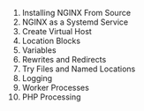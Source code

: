 1. Installing NGINX From Source
2. NGINX as a Systemd Service
3. Create Virtual Host
4. Location Blocks
5. Variables
6. Rewrites and Redirects
7. Try Files and Named Locations
8. Logging
9. Worker Processes
10. PHP Processing
